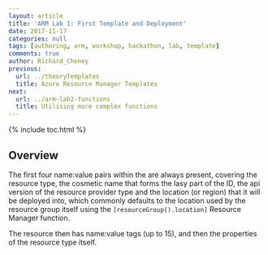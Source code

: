 ```yaml
---
layout: article
title: 'ARM Lab 1: First Template and Deployment'
date: 2017-11-17
categories: null
tags: [authoring, arm, workshop, hackathon, lab, template]
comments: true
author: Richard_Cheney
previous:
  url: ../theoryTemplates
  title: Azure Resource Manager Templates
next:
  url: ../arm-lab2-functions
  title: Utilising more complex functions 
---
```


{% include toc.html %}

## Overview


The first four name:value pairs within the are always present, covering the resource type, the cosmetic name that forms the lasy part of the ID, the api version of the resource provider type and the location (or region) that it will be deployed into, which commonly defaults to the location used by the resource group itself using the `[resourceGroup().location]` Resource Manager function.   

The resource then has name:value tags (up to 15), and then the properties of the resource type itself.